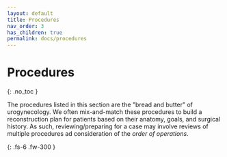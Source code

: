 ```yaml
---
layout: default
title: Procedures
nav_order: 3
has_children: true
permalink: docs/procedures
---
```


# Procedures
{: .no_toc }

The procedures listed in this section are the "bread and butter" of urogynecology. We often mix-and-match these procedures to build a reconstruction plan for patients based on their anatomy, goals, and surgical history. As such, reviewing/preparing for a case may involve reviews of multiple procedures ad consideration of the _order of operations_.

{: .fs-6 .fw-300 }

